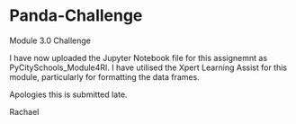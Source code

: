 # Panda-Challenge
Module 3.0 Challenge

I have now uploaded the Jupyter Notebook file for this assignemnt as PyCitySchools_Module4RI.
I have utilised the Xpert Learning Assist for this module, particularly for formatting the data frames.

Apologies this is submitted late.

Rachael

